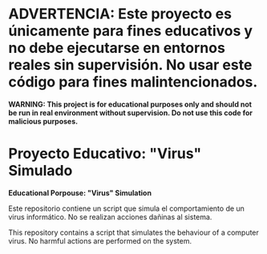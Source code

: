 # ADVERTENCIA: Este proyecto es únicamente para fines educativos y no debe ejecutarse en entornos reales sin supervisión. No usar este código para fines malintencionados.
**WARNING: This project is for educational purposes only and should not be run in real environment without supervision. Do not use this code for malicious purposes.** 

# Proyecto Educativo: "Virus" Simulado
**Educational Porpouse: "Virus" Simulation**

Este repositorio contiene un script que simula el comportamiento de un virus informático. No se realizan acciones dañinas al sistema.

This repository contains a script that simulates the behaviour of a computer virus. No harmful actions are performed on the system.
